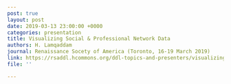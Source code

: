 ```yaml
---
post: true
layout: post
date: 2019-03-13 23:00:00 +0000
categories: presentation
title: Visualizing Social & Professional Network Data
authors: H. Lamqaddam
journal: Renaissance Socety of America (Toronto, 16-19 March 2019)
link: https://rsaddl.hcommons.org/ddl-topics-and-presenters/visualizing-social-professional-network-data/
file: ''

---
```

